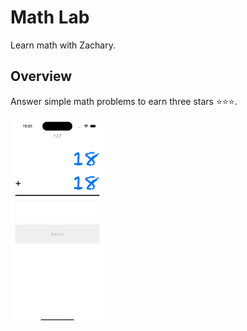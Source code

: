 # Math Lab
Learn math with Zachary.

## Overview
Answer simple math problems to earn three stars ⭐️⭐️⭐️.

<img src="/Screenshots/screenshot_1.png" alt="Screenshot 1" width="150">
